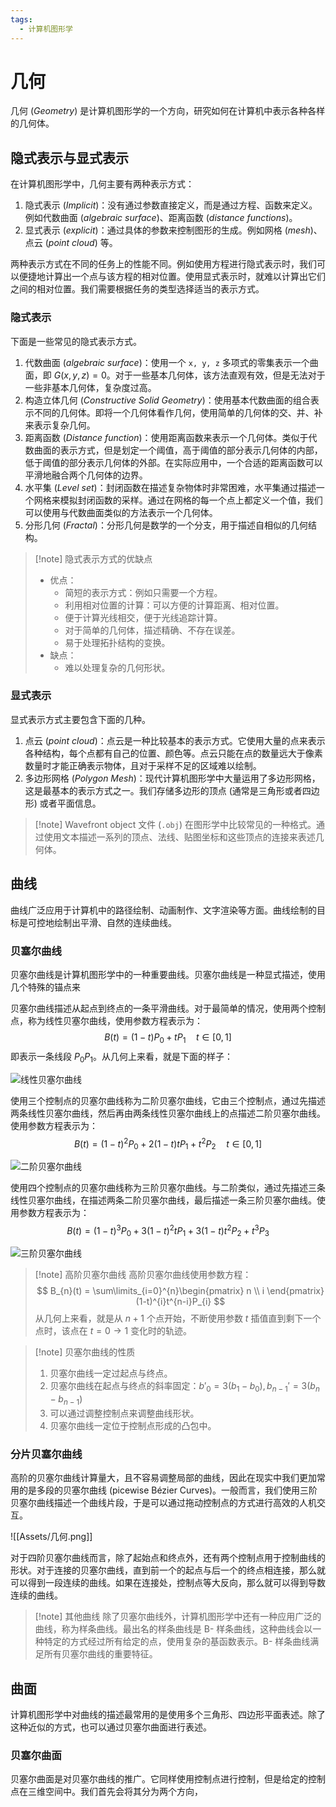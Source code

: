 ```yaml
---
tags:
  - 计算机图形学
---
```


# 几何

 几何 (*Geometry*) 是计算机图形学的一个方向，研究如何在计算机中表示各种各样的几何体。

## 隐式表示与显式表示

 在计算机图形学中，几何主要有两种表示方式：
 1. 隐式表示 (*Implicit*)：没有通过参数直接定义，而是通过方程、函数来定义。例如代数曲面 (*algebraic surface*)、距离函数 (*distance functions*)。
 2. 显式表示 (*explicit*)：通过具体的参数来控制图形的生成。例如网格 (*mesh*)、点云 (*point cloud*) 等。

两种表示方式在不同的任务上的性能不同。例如使用方程进行隐式表示时，我们可以便捷地计算出一个点与该方程的相对位置。使用显式表示时，就难以计算出它们之间的相对位置。我们需要根据任务的类型选择适当的表示方式。

### 隐式表示

下面是一些常见的隐式表示方式。

1. 代数曲面 (*algebraic surface*)：使用一个 `x, y, z` 多项式的零集表示一个曲面，即 $G(x, y, z) = 0$。对于一些基本几何体，该方法直观有效，但是无法对于一些非基本几何体，复杂度过高。
2. 构造立体几何 (*Constructive Solid Geometry*)：使用基本代数曲面的组合表示不同的几何体。即将一个几何体看作几何，使用简单的几何体的交、并、补来表示复杂几何。
3. 距离函数 (*Distance function*)：使用距离函数来表示一个几何体。类似于代数曲面的表示方式，但是划定一个阈值，高于阈值的部分表示几何体的内部，低于阈值的部分表示几何体的外部。在实际应用中，一个合适的距离函数可以平滑地融合两个几何体的边界。
4. 水平集 (*Level set*)：封闭函数在描述复杂物体时非常困难，水平集通过描述一个网格来模拟封闭函数的采样。通过在网格的每一个点上都定义一个值，我们可以使用与代数曲面类似的方法表示一个几何体。
5. 分形几何 (*Fractal*)：分形几何是数学的一个分支，用于描述自相似的几何结构。

> [!note] 隐式表示方式的优缺点
> - 优点：
> 	- 简短的表示方式：例如只需要一个方程。
> 	- 利用相对位置的计算：可以方便的计算距离、相对位置。
> 	- 便于计算光线相交，便于光线追踪计算。
> 	- 对于简单的几何体，描述精确、不存在误差。
> 	- 易于处理拓扑结构的变换。
> - 缺点：
> 	- 难以处理复杂的几何形状。

### 显式表示

显式表示方式主要包含下面的几种。

1. 点云 (*point cloud*)：点云是一种比较基本的表示方式。它使用大量的点来表示各种结构，每个点都有自己的位置、颜色等。点云只能在点的数量远大于像素数量时才能正确表示物体，且对于采样不足的区域难以绘制。
2. 多边形网格 (*Polygon Mesh*)：现代计算机图形学中大量运用了多边形网格，这是最基本的表示方式之一。我们存储多边形的顶点 (通常是三角形或者四边形) 或者平面信息。

> [!note] Wavefront object 文件 (`.obj`)
> 在图形学中比较常见的一种格式。通过使用文本描述一系列的顶点、法线、贴图坐标和这些顶点的连接来表述几何体。

## 曲线

曲线广泛应用于计算机中的路径绘制、动画制作、文字渲染等方面。曲线绘制的目标是可控地绘制出平滑、自然的连续曲线。

### 贝塞尔曲线

贝塞尔曲线是计算机图形学中的一种重要曲线。贝塞尔曲线是一种显式描述，使用几个特殊的锚点来

贝塞尔曲线描述从起点到终点的一条平滑曲线。对于最简单的情况，使用两个控制点，称为线性贝塞尔曲线，使用参数方程表示为：
$$
B(t)=(1-t)P_{0} + tP_{1}\quad t\in[0, 1]
$$
即表示一条线段 $P_{0}P_{1}$。从几何上来看，就是下面的样子：

![线性贝塞尔曲线](https://upload.wikimedia.org/wikipedia/commons/0/00/Bézier_1_big.gif)

使用三个控制点的贝塞尔曲线称为二阶贝塞尔曲线，它由三个控制点，通过先描述两条线性贝塞尔曲线，然后再由两条线性贝塞尔曲线上的点描述二阶贝塞尔曲线。使用参数方程表示为：
$$
B(t) = (1-t)^{2}P_{0} + 2(1-t)tP_{1} + t^{2}P_{2}\quad t\in[0, 1]
$$

![二阶贝塞尔曲线](https://upload.wikimedia.org/wikipedia/commons/3/3d/Bézier_2_big.gif)

使用四个控制点的贝塞尔曲线称为三阶贝塞尔曲线。与二阶类似，通过先描述三条线性贝塞尔曲线，在描述两条二阶贝塞尔曲线，最后描述一条三阶贝塞尔曲线。使用参数方程表示为：
$$
B(t) = (1-t)^{3}P_{0} + 3(1-t)^{2}tP_{1} + 3(1-t)t^{2}P_{2} + t^{3}P_{3}
$$

![三阶贝塞尔曲线](https://upload.wikimedia.org/wikipedia/commons/d/db/Bézier_3_big.gif)

> [!note] 高阶贝塞尔曲线
> 高阶贝塞尔曲线使用参数方程：
> $$
> B_{n}(t) = \sum\limits_{i=0}^{n}\begin{pmatrix} n \\ i \end{pmatrix} (1-t)^{i}t^{n-i}P_{i}
> $$
> 从几何上来看，就是从 $n+1$ 个点开始，不断使用参数 $t$ 插值直到剩下一个点时，该点在 $t=0\to 1$ 变化时的轨迹。

> [!note] 贝塞尔曲线的性质
> 1. 贝塞尔曲线一定过起点与终点。
> 2. 贝塞尔曲线在起点与终点的斜率固定：$b'_{0}=3(b_{1}-b_{0}),b_{n-1}'=3(b_{n}-b_{n-1})$
> 3. 可以通过调整控制点来调整曲线形状。
> 4. 贝塞尔曲线一定位于控制点形成的凸包中。

### 分片贝塞尔曲线

高阶的贝塞尔曲线计算量大，且不容易调整局部的曲线，因此在现实中我们更加常用的是多段的贝塞尔曲线 (picewise Bézier Curves)。一般而言，我们使用三阶贝塞尔曲线描述一个曲线片段，于是可以通过拖动控制点的方式进行高效的人机交互。

![[Assets/几何.png]]

对于四阶贝塞尔曲线而言，除了起始点和终点外，还有两个控制点用于控制曲线的形状。对于连接的贝塞尔曲线，直到前一个的起点与后一个的终点相连接，那么就可以得到一段连续的曲线。如果在连接处，控制点等大反向，那么就可以得到导数连续的曲线。

> [!note] 其他曲线
> 除了贝塞尔曲线外，计算机图形学中还有一种应用广泛的曲线，称为样条曲线。最出名的样条曲线是 B- 样条曲线，这种曲线会以一种特定的方式经过所有给定的点，使用复杂的基函数表示。B- 样条曲线满足所有贝塞尔曲线的重要特征。

## 曲面

计算机图形学中对曲线的描述最常用的是使用多个三角形、四边形平面表述。除了这种近似的方式，也可以通过贝塞尔曲面进行表述。

### 贝塞尔曲面

贝塞尔曲面是对贝塞尔曲线的推广。它同样使用控制点进行控制，但是给定的控制点在三维空间中。我们首先会将其分为两个方向，